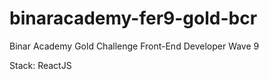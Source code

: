 # binaracademy-fer9-gold-bcr

Binar Academy Gold Challenge
Front-End Developer Wave 9

Stack: ReactJS
